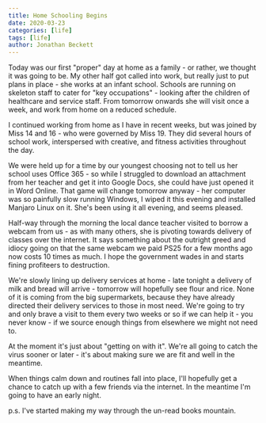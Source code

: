 ```yaml
---
title: Home Schooling Begins
date: 2020-03-23
categories: [life]
tags: [life]
author: Jonathan Beckett
---
```


Today was our first "proper" day at home as a family - or rather, we thought it was going to be. My other half got called into work, but really just to put plans in place - she works at an infant school. Schools are running on skeleton staff to cater for "key occupations" - looking after the children of healthcare and service staff. From tomorrow onwards she will visit once a week, and work from home on a reduced schedule.

I continued working from home as I have in recent weeks, but was joined by Miss 14 and 16 - who were governed by Miss 19. They did several hours of school work, interspersed with creative, and fitness activities throughout the day.

We were held up for a time by our youngest choosing not to tell us her school uses Office 365 - so while I struggled to download an attachment from her teacher and get it into Google Docs, she could have just opened it in Word Online. That game will change tomorrow anyway - her computer was so painfully slow running Windows, I wiped it this evening and installed Manjaro Linux on it. She's been using it all evening, and seems pleased.

Half-way through the morning the local dance teacher visited to borrow a webcam from us - as with many others, she is pivoting towards delivery of classes over the internet. It says something about the outright greed and idiocy going on that the same webcam we paid PS25 for a few months ago now costs 10 times as much. I hope the government wades in and starts fining profiteers to destruction.

We're slowly lining up delivery services at home - late tonight a delivery of milk and bread will arrive - tomorrow will hopefully see flour and rice. None of it is coming from the big supermarkets, because they have already directed their delivery services to those in most need. We're going to try and only brave a visit to them every two weeks or so if we can help it - you never know - if we source enough things from elsewhere we might not need to.

At the moment it's just about "getting on with it". We're all going to catch the virus sooner or later - it's about making sure we are fit and well in the meantime.

When things calm down and routines fall into place, I'll hopefully get a chance to catch up with a few friends via the internet. In the meantime I'm going to have an early night.

p.s. I've started making my way through the un-read books mountain.